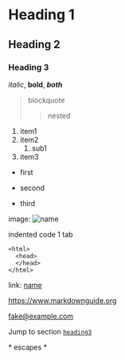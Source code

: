 # Heading 1
## Heading 2
### Heading 3

*italic*, **bold**, ***both***
> blockquote
>> nested

1. item1
2. item2
   1. sub1
3. item3

- first
* second
+ third

image: ![name](/path/img.png "tooltip")

indented code 1 tab

    <html>
      <head>
      </head>
    </html>

link: [name](https://duckduckgo.com "tooltip")

<https://www.markdownguide.org>

<fake@example.com>

Jump to section [`heading3`](#heading-3)

\* escapes *